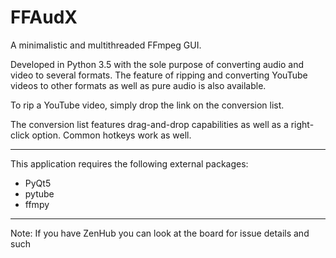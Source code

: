 # FFAudX

A minimalistic and multithreaded FFmpeg GUI.

Developed in Python 3.5 with the sole purpose of converting audio and video to several formats. The feature of ripping and converting YouTube videos to other formats as well as pure audio is also available. 

To rip a YouTube video, simply drop the link on the conversion list.

The conversion list features drag-and-drop capabilities as well as a right-click option. Common hotkeys work as well.

<hr>

This application requires the following external packages:

- PyQt5
- pytube
- ffmpy

<hr>

Note: If you have ZenHub you can look at the board for issue details and such

